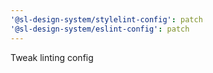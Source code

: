```yaml
---
'@sl-design-system/stylelint-config': patch
'@sl-design-system/eslint-config': patch
---
```


Tweak linting config
